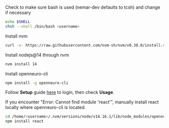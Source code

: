 Check to make sure bash is used (nemar-dev defaults to tcsh) and change if necessary
```sh
echo $SHELL
chsh --shell /bin/bash <username>
```
Install nvm 
```sh 
curl -o- https://raw.githubusercontent.com/nvm-sh/nvm/v0.38.0/install.sh | bash
```
Install nodejs@14 through nvm
```sh
nvm install 14
```
Install openneuro-cli
```sh
npm install -g openneuro-cli
```
Follow **Setup** guide [here](https://www.npmjs.com/package/openneuro-cli) to login, then check **Usage**.

If you encounter "Error: Cannot find module 'react'", manually install react locally where openneuro-cli is located.
```sh
cd /home/<username>/.nvm/versions/node/v14.16.1/lib/node_modules/openneuro-cli
npm install react
```
